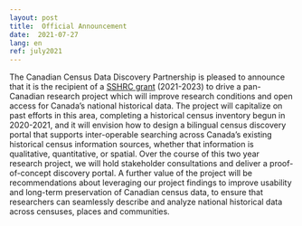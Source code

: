 ```yaml
---
layout: post
title:  Official Announcement
date:  2021-07-27
lang: en
ref: july2021
---
```

The Canadian Census Data Discovery Partnership is pleased to announce that it is the recipient of a [SSHRC grant](https://www.sshrc-crsh.gc.ca/results-resultats/recipients-recipiendaires/2020/pdg-sdp-eng.aspx) (2021-2023) to drive a pan-Canadian research project which will improve research conditions and open access for Canada’s national historical data.  The project will capitalize on past efforts in this area, completing a historical census inventory begun in 2020-2021, and it will envision how to design a bilingual census discovery portal that supports inter-operable searching across Canada’s existing historical census information sources, whether that information is qualitative, quantitative, or spatial.  Over the course of this two year research project, we will hold stakeholder consultations and deliver a proof-of-concept discovery portal. A further value of the project will be recommendations about leveraging our project findings to improve usability and long-term preservation of Canadian census data, to ensure that researchers can seamlessly describe and analyze national historical data across censuses, places and communities.
